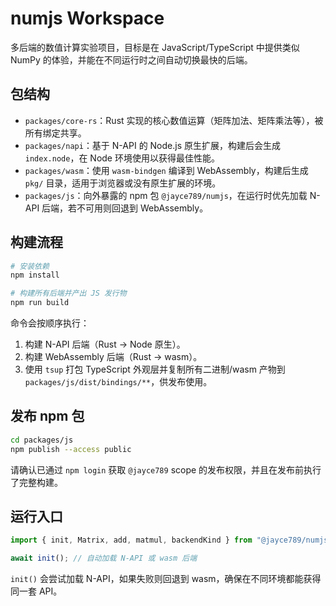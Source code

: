 # numjs Workspace

多后端的数值计算实验项目，目标是在 JavaScript/TypeScript 中提供类似 NumPy 的体验，并能在不同运行时之间自动切换最快的后端。

## 包结构

- `packages/core-rs`：Rust 实现的核心数值运算（矩阵加法、矩阵乘法等），被所有绑定共享。
- `packages/napi`：基于 N-API 的 Node.js 原生扩展，构建后会生成 `index.node`，在 Node 环境使用以获得最佳性能。
- `packages/wasm`：使用 `wasm-bindgen` 编译到 WebAssembly，构建后生成 `pkg/` 目录，适用于浏览器或没有原生扩展的环境。
- `packages/js`：向外暴露的 npm 包 `@jayce789/numjs`，在运行时优先加载 N-API 后端，若不可用则回退到 WebAssembly。

## 构建流程

```bash
# 安装依赖
npm install

# 构建所有后端并产出 JS 发行物
npm run build
```

命令会按顺序执行：

1. 构建 N-API 后端（Rust → Node 原生）。
2. 构建 WebAssembly 后端（Rust → wasm）。
3. 使用 `tsup` 打包 TypeScript 外观层并复制所有二进制/wasm 产物到 `packages/js/dist/bindings/**`，供发布使用。

## 发布 npm 包

```bash
cd packages/js
npm publish --access public
```

请确认已通过 `npm login` 获取 `@jayce789` scope 的发布权限，并且在发布前执行了完整构建。

## 运行入口

```ts
import { init, Matrix, add, matmul, backendKind } from "@jayce789/numjs";

await init(); // 自动加载 N-API 或 wasm 后端
```

`init()` 会尝试加载 N-API，如果失败则回退到 wasm，确保在不同环境都能获得同一套 API。
